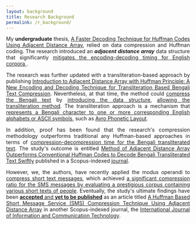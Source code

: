 ```yaml
---
layout: background
title: Research Background
permalink: /r_background/
---
```


<p style="text-align: justify">
My <b>undergraduate</b> thesis, <a href='https://link.springer.com/chapter/10.1007/978-981-15-3607-6_25'>A Faster Decoding Technique for Huffman Codes Using Adjacent Distance Array</a>, relied on data compression and Huffman coding. The research introduced an <em><b>adjacent distance array</b></em> data structure that significantly <u>mitigates the encoding-decoding timing for English corpora </u>.
</p>

<p style="text-align: justify">
The research was further updated with a transliteration-based approach by publishing <a href='https://link.springer.com/chapter/10.1007/978-981-33-4299-6_45'>Introduction to Adjacent Distance Array with Huffman Principle: A New Encoding and Decoding Technique for Transliteration Based Bengali Text Compression</a>. Nevertheless, at that time, the method could <u>compress the Bengali text</u> by <u>introducing the data structure</u>, <u>allowing the transliteration method</u>. The transliteration approach is a mechanism that <u>represents a Bengali character to one or more corresponding English alphabets or ASCII symbols</u>, such as <a href='https://www.omicronlab.com/avro-keyboard.html'>Avro Phonetic Layout</a>.
</p>

<p style="text-align: justify">
In addition, proof has been found that the research's compression methodology outperforms traditional any Huffman-based approaches in terms of <u>compression-decompression time for the Bengali transliterated text</u>. The study's outcome is entitled <a href='https://journal.uob.edu.bh/handle/123456789/4498'>Method of Adjacent Distance Array Outperforms Conventional Huffman Codes to Decode Bengali Transliterated Text Swiftly</a> published in a Scopus-indexed <a href='https://journal.uob.edu.bh/handle/123456789/12?id=about'>journal</a>.
</p>

<p style="text-align: justify">
However, we, the authors, have recently applied the modus operandi to <u>compress short text messages</u>, which achieved <u>a significant compression ratio for the SMS messages by evaluating a prestigious corpus containing various short texts of people</u>. Eventually, the study's ultimate findings have been <a href='https://www.indersciencesubmissions.com/track/index.php?action=submissiondetails&intSubmissionId=104885'><b>accepted</b> and <b>yet to be published</b></a> as an article titled <a href='https://www.inderscience.com/info/ingeneral/forthcoming.php?jcode=ijict#111512'>A Huffman Based Short Message Service (SMS) Compression Technique Using Adjacent Distance Array</a> in another Scopus-indexed journal, the <a href='https://www.inderscience.com/jhome.php?jcode=ijict'>International Journal of Information and Communication Technology</a>.
</p>